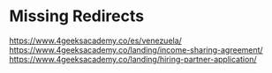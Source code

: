 # Missing Redirects

https://www.4geeksacademy.co/es/venezuela/
https://www.4geeksacademy.co/landing/income-sharing-agreement/
https://www.4geeksacademy.co/landing/hiring-partner-application/